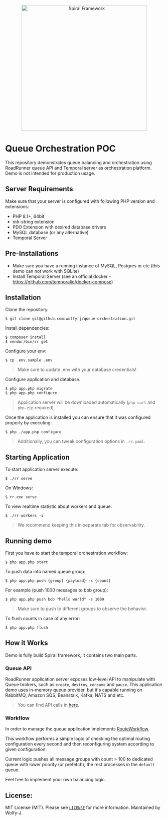 <p align="center">
<img src="https://user-images.githubusercontent.com/2461257/112313394-d926c580-8cb8-11eb-84ea-717df4e4d167.png" width="400" alt="Spiral Framework">
</p>

# Queue Orchestration POC

This repository demonstrates queue balancing and orchestration using RoadRunner queue API and Temporal server as
orchestration platform. Demo is not intended for production usage.

Server Requirements
--------
Make sure that your server is configured with following PHP version and extensions:

* PHP 8.1+, 64bit
* *mb-string* extension
* PDO Extension with desired database drivers
* MySQL database (or any alternative)
* Temporal Server

Pre-Installations
--------

- Make sure you have a running instance of MySQL, Postgres or etc (this demo can not work with SQLite)
- Install Temporal Server (see an official docker - https://github.com/temporalio/docker-compose)

Installation
--------
Clone the repository.

```
$ git clone git@github.com:wolfy-j/queue-orchestration.git
```

Install dependencies:

```
$ composer install
$ vendor/bin/rr get
```

Configure your env:

```
$ cp .env.sample .env
```

> Make sure to update .env with your database credentials!

Configure application and database.

```
$ php app.php migrate
$ php app.php configure

```

> Application server will be downloaded automatically (`php-curl` and `php-zip` required).

Once the application is installed you can ensure that it was configured properly by executing:

```
$ php ./app.php configure
```

> Additionally, you can tweak configuration options in `.rr.yaml`.


Starting Application
-------
To start application server execute:

```
$ ./rr serve
```

On Windows:

```
$ rr.exe serve
```

To view realtime statistic about workers and queue:

```
$ ./rr workers -i
```

> We recommend keeping this in separate tab for observability.

Running demo
--------
First you have to start the temporal orchestration workflow:

```
$ php app.php start
```

To push data into named queue group:

```
$ php app.php push {group} {payload} -s {count} 
```

For example (push 1000 messages to bob group):

```
$ php app.php push bob "hello world" -s 1000 
```

> Make sure to push to different groups to observe the behavior.

To flush counts in case of any error:

```
$ php app.php flush
```

How it Works
-------
Demo is fully build Spiral framework, it contains two main parts.

### Queue API
RoadRunner application server exposes low-level API to manipulate with Queue brokers, 
such as `create`, `destroy`, `consume` and `pause`. This application demo uses in-memory queue
provider, but it's capable running on RabbitMQ, Amazon SQS, Beanstalk, Kafka, NATS and etc. 

> You can find API calls in [here](app/src/Activity/RouteActivity.php).

### Workflow
In order to manage the queue application implements [RouteWorkflow](app/src/Workflow/RouteWorkflow.php).

This workflow performs a simple logic of checking the optimal routing configuration every second and then
reconfiguring system according to given configuration.

Current logic pushes all message groups with count > 100 to dedicated queue with lower priority (or prefetch),
the rest processes in the `default` queue.

Feel free to implement your own balancing logic.

License:
--------
MIT License (MIT). Please see [`LICENSE`](./LICENSE) for more information. Maintained
by Wolfy-J.
